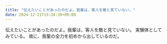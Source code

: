 ```yaml
---
title: "伝えたいことがあったのだよ。我輩は、客人を敵と見ていない。"
date: 2024-12-21T15:34:39+09:00
---
```

伝えたいことがあったのだよ。我輩は、客人を敵と見ていない。
実験体としてみている。
故に、我輩の全力を初めから出しているのだ。
